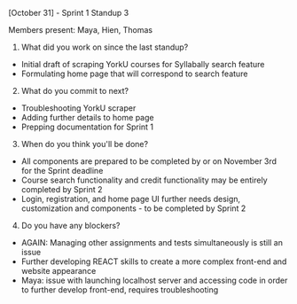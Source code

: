 [October 31] - Sprint 1 Standup 3

Members present: Maya, Hien, Thomas
1. What did you work on since the last standup?
- Initial draft of scraping YorkU courses for Syllabally search feature
- Formulating home page that will correspond to search feature
2. What do you commit to next?
- Troubleshooting YorkU scraper 
- Adding further details to home page
- Prepping documentation for Sprint 1
3. When do you think you'll be done?
- All components are prepared to be completed by or on November 3rd for the Sprint deadline
- Course search functionality and credit functionality may be entirely completed by Sprint 2
- Login, registration, and home page UI further needs design, customization and components - to be completed by Sprint 2
4. Do you have any blockers? 
- AGAIN: Managing other assignments and tests simultaneously is still an issue
- Further developing REACT skills to create a more complex front-end and website appearance
- Maya: issue with launching localhost server and accessing code in order to further develop front-end, requires troubleshooting 
